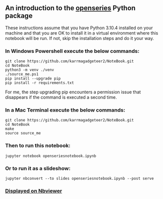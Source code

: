 ## An introduction to the [openseries](https://github.com/CaptorAB/OpenSeries) Python package

These instructions assume that you have Python 3.10.4 installed on your machine and that you are OK to install it in a virtual environment where this notebook will be run. If not, skip the installation steps and do it your way.

### In Windows Powershell execute the below commands:
```
git clone https://github.com/karrmagadgeteer2/NoteBook.git
cd NoteBook
python3 -m venv ./venv
./source_me.ps1
pip install --upgrade pip
pip install -r requirements.txt
```
For me, the step upgrading pip encounters a permission issue that disappears if the command is executed a second time.


### In a Mac Terminal execute the below commands:
```
git clone https://github.com/karrmagadgeteer2/NoteBook.git
cd NoteBook
make
source source_me
```

### Then to run this notebook: 
```
jupyter notebook openseriesnotebook.ipynb
```

### Or to run it as a slideshow: 
```
jupyter nbconvert --to slides openseriesnotebook.ipynb --post serve
```

### [Displayed on Nbviewer](https://nbviewer.org/github/karrmagadgeteer2/NoteBook/blob/master/openseriesnotebook.ipynb)
